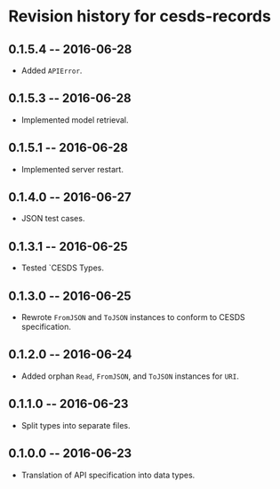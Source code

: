 # Revision history for cesds-records

## 0.1.5.4  -- 2016-06-28

* Added `APIError`.

## 0.1.5.3  -- 2016-06-28

* Implemented model retrieval.

## 0.1.5.1  -- 2016-06-28

* Implemented server restart.

## 0.1.4.0  -- 2016-06-27

* JSON test cases.

## 0.1.3.1  -- 2016-06-25

* Tested `CESDS Types.

## 0.1.3.0  -- 2016-06-25

* Rewrote `FromJSON` and `ToJSON` instances to conform to CESDS specification.

## 0.1.2.0  -- 2016-06-24

* Added orphan `Read`, `FromJSON`, and `ToJSON` instances for `URI`.

## 0.1.1.0  -- 2016-06-23

* Split types into separate files.

## 0.1.0.0  -- 2016-06-23

* Translation of API specification into data types.

